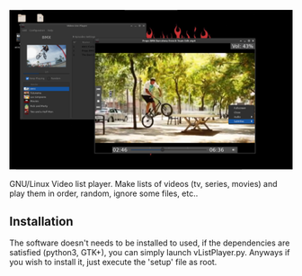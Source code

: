 
![Player Window](https://github.com/rsm-gh/vlist-player/blob/master/preview/player.png)

GNU/Linux Video list player. Make lists of videos (tv, series, movies) and play them in order, random, ignore some files, etc..


## Installation

The software doesn't needs to be installed to used, if the dependencies are satisfied (python3, GTK+), you can simply launch vListPlayer.py. Anyways if you wish to install it, just execute the 'setup' file as root.
